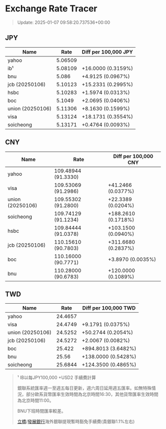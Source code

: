 # Exchange Rate Tracer

> Update: 2025-01-07 09:58:20.737536+00:00

## JPY

| Name             |    Rate | Diff per 100,000 JPY   |
|------------------|---------|------------------------|
| yahoo            | 5.06509 |                        |
| ib¹              | 5.08109 | +16.0000 (0.3159%)     |
| bnu              | 5.086   | +4.9125 (0.0967%)      |
| jcb (20250106)   | 5.10123 | +15.2331 (0.2995%)     |
| hsbc             | 5.10283 | +1.5974 (0.0313%)      |
| boc              | 5.1049  | +2.0695 (0.0406%)      |
| union (20250106) | 5.11306 | +8.1630 (0.1599%)      |
| visa             | 5.13124 | +18.1731 (0.3554%)     |
| soicheong        | 5.13171 | +0.4764 (0.0093%)      |

## CNY

| Name             | Rate                | Diff per 100,000 CNY   |
|------------------|---------------------|------------------------|
| yahoo            | 109.48944	(91.3330) |                        |
| visa             | 109.53069	(91.2986) | +41.2466 (0.0377%)     |
| union (20250106) | 109.55302	(91.2800) | +22.3389 (0.0204%)     |
| soicheong        | 109.74129	(91.1234) | +188.2610 (0.1718%)    |
| hsbc             | 109.84444	(91.0378) | +103.1500 (0.0940%)    |
| jcb (20250106)   | 110.15610	(90.7803) | +311.6680 (0.2837%)    |
| boc              | 110.16000	(90.7771) | +3.8970 (0.0035%)      |
| bnu              | 110.28000	(90.6783) | +120.0000 (0.1089%)    |

## TWD

| Name             |    Rate | Diff per 100,000 TWD   |
|------------------|---------|------------------------|
| yahoo            | 24.4657 |                        |
| visa             | 24.4749 | +9.1791 (0.0375%)      |
| union (20250106) | 24.5252 | +50.2744 (0.2054%)     |
| jcb (20250106)   | 24.5272 | +2.0067 (0.0082%)      |
| boc              | 25.422  | +894.8013 (3.6482%)    |
| bnu              | 25.56   | +138.0000 (0.5428%)    |
| soicheong        | 25.6844 | +124.3500 (0.4865%)    |


> ¹ IB以每JPY100,000 +USD2 手續費計算
>
> 銀聯系統匯率週一至週五每日更新，週六周日延用週五匯率。如無特殊情況，部分歐系貨幣匯率生效時間為北京時間16:30，其他貨幣匯率生效時間為北京時間11:00。
>
> BNU下班時間匯率較差。
>
> [立橋](https://www.wlbank.com.mo/uploads/ueditor/file/20181211/1544536513900230.pdf)/[發展銀行](https://www.mdb.com.mo/Service_Charges_20230728.pdf)海外銀聯提現暫時豁免手續費(貴銀聯1.1%左右)

